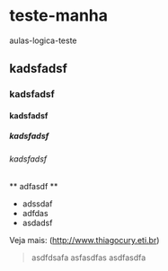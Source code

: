 # teste-manha
aulas-logica-teste

## kadsfadsf
### kadsfadsf
#### kadsfadsf
##### kadsfadsf
###### kadsfadsf

** adfasdf **


* adssdaf
* adfdas
* asdadsf


Veja mais:
(http://www.thiagocury.eti.br)

> asdfdsafa
> asfasdfas
> asdfasdfa
